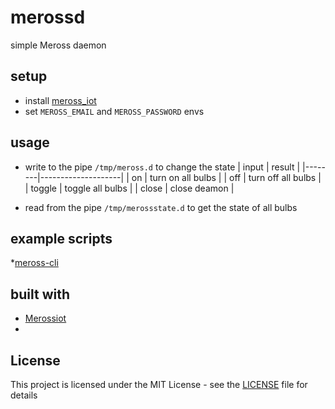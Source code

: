 # merossd
simple Meross daemon 

## setup
* install [meross_iot](https://github.com/albertogeniola/MerossIot)
* set `MEROSS_EMAIL` and `MEROSS_PASSWORD` envs

## usage
* write to the pipe `/tmp/meross.d` to change the state
| input  | result             |
|--------|--------------------|
| on     | turn on all bulbs  |
| off    | turn off all bulbs |
| toggle | toggle all bulbs   |
| close  | close deamon       |

* read from the pipe `/tmp/merossstate.d` to get the state of all bulbs

## example scripts
*[meross-cli](https://github.com/JoseFilipeFerreira/toolbelt/blob/master/toolbox/meross-cli.tool)

## built with
* [Merossiot](https://github.com/albertogeniola/MerossIot)
*
## License

This project is licensed under the MIT License - see the [LICENSE](LICENSE) file for details
